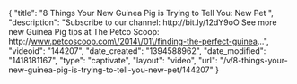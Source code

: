 {
    "title": "8 Things Your New Guinea Pig is Trying to Tell You: New Pet ",
    "description": "Subscribe to our channel: http:\/\/bit.ly\/12dY9oO See more new Guinea Pig tips at The Petco Scoop: http:\/\/www.petcoscoop.com\/2014\/01\/finding-the-perfect-guinea...",
    "videoid": "144207",
    "date_created": "1394588962",
    "date_modified": "1418181167",
    "type": "captivate",
    "layout": "video",
    "url": "\/v\/8-things-your-new-guinea-pig-is-trying-to-tell-you-new-pet\/144207"
}
